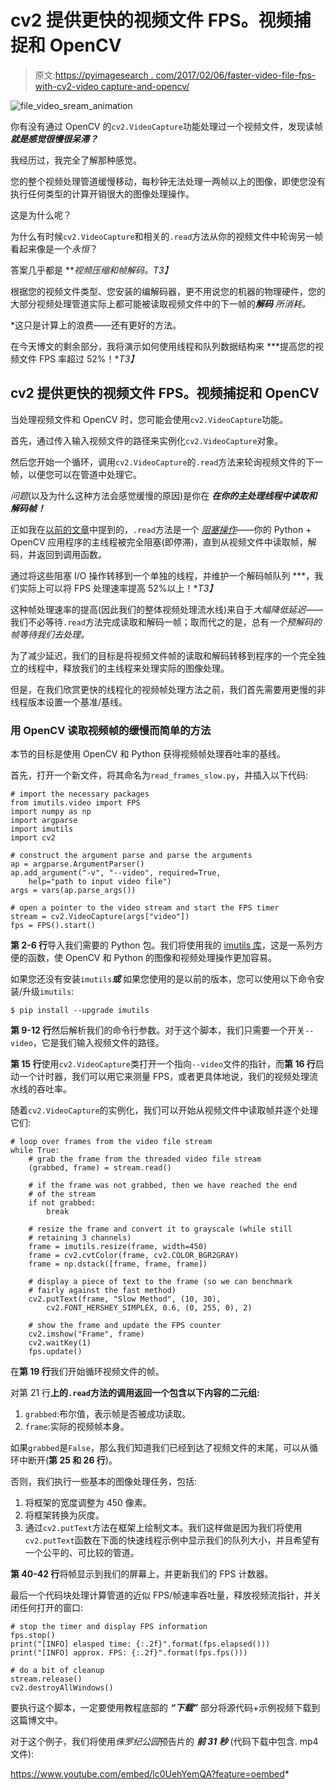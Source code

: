 # cv2 提供更快的视频文件 FPS。视频捕捉和 OpenCV

> 原文:[https://pyimagesearch . com/2017/02/06/faster-video-file-fps-with-cv2-video capture-and-opencv/](https://pyimagesearch.com/2017/02/06/faster-video-file-fps-with-cv2-videocapture-and-opencv/)

![file_video_sream_animation](../Images/a1606dc6b6dcca260bf13db01044af42.png)

你有没有通过 OpenCV 的`cv2.VideoCapture`功能处理过一个视频文件，发现读帧 ***就是感觉很慢很呆滞？***

我经历过，我完全了解那种感觉。

您的整个视频处理管道缓慢移动，每秒钟无法处理一两帧以上的图像，即使您没有执行任何类型的计算开销很大的图像处理操作。

这是为什么呢？

为什么有时候`cv2.VideoCapture`和相关的`.read`方法从你的视频文件中轮询另一帧看起来像是一个*永恒*？

答案几乎都是 ***视频压缩和帧解码。*T3】**

根据您的视频文件类型、您安装的编解码器，更不用说您的机器的物理硬件，您的大部分视频处理管道实际上都可能被读取视频文件中的下一帧的****解码*** 所消耗。*

 *这只是计算上的浪费——还有更好的方法。

在今天博文的剩余部分，我将演示如何使用线程和队列数据结构来 ***提高您的视频文件 FPS 率超过 52%！**T3】*

## cv2 提供更快的视频文件 FPS。视频捕捉和 OpenCV

当处理视频文件和 OpenCV 时，您可能会使用`cv2.VideoCapture`功能。

首先，通过传入输入视频文件的路径来实例化`cv2.VideoCapture`对象。

然后您开始一个循环，调用`cv2.VideoCapture`的`.read`方法来轮询视频文件的下一帧，以便您可以在管道中处理它。

*问题*(以及为什么这种方法会感觉缓慢的原因)是你在 ***在你的主处理线程中读取和解码帧！***

正如我在[以前的文章](https://pyimagesearch.com/2015/12/21/increasing-webcam-fps-with-python-and-opencv/)中提到的，`.read`方法是一个 *[阻塞操作](https://en.wikipedia.org/wiki/Blocking_(computing))*——你的 Python + OpenCV 应用程序的主线程被完全阻塞(即停滞)，直到从视频文件中读取帧，解码，并返回到调用函数。

通过将这些阻塞 I/O 操作转移到一个单独的线程，并维护一个解码帧队列 ***，我们实际上可以将 FPS 处理速率提高 52%以上！**T3】*

这种帧处理速率的提高(因此我们的整体视频处理流水线)来自于*大幅降低延迟*——我们不必等待`.read`方法完成读取和解码一帧；取而代之的是，总有*一个预解码的帧等待我们去处理。*

为了减少延迟，我们的目标是将视频文件帧的读取和解码转移到程序的一个完全独立的线程中，释放我们的主线程来处理实际的图像处理。

但是，在我们欣赏更快的线程化的视频帧处理方法之前，我们首先需要用更慢的非线程版本设置一个基准/基线。

### 用 OpenCV 读取视频帧的缓慢而简单的方法

本节的目标是使用 OpenCV 和 Python 获得视频帧处理吞吐率的基线。

首先，打开一个新文件，将其命名为`read_frames_slow.py`，并插入以下代码:

```
# import the necessary packages
from imutils.video import FPS
import numpy as np
import argparse
import imutils
import cv2

# construct the argument parse and parse the arguments
ap = argparse.ArgumentParser()
ap.add_argument("-v", "--video", required=True,
	help="path to input video file")
args = vars(ap.parse_args())

# open a pointer to the video stream and start the FPS timer
stream = cv2.VideoCapture(args["video"])
fps = FPS().start()

```

**第 2-6 行**导入我们需要的 Python 包。我们将使用我的 [imutils 库](https://github.com/jrosebr1/imutils)，这是一系列方便的函数，使 OpenCV 和 Python 的图像和视频处理操作更加容易。

如果您还没有安装`imutils`***或*** 如果您使用的是以前的版本，您可以使用以下命令安装/升级`imutils`:

```
$ pip install --upgrade imutils

```

**第 9-12 行**然后解析我们的命令行参数。对于这个脚本，我们只需要一个开关`--video`，它是我们输入视频文件的路径。

**第 15 行**使用`cv2.VideoCapture`类打开一个指向`--video`文件的指针，而**第 16 行**启动一个计时器，我们可以用它来测量 FPS，或者更具体地说，我们的视频处理流水线的吞吐率。

随着`cv2.VideoCapture`的实例化，我们可以开始从视频文件中读取帧并逐个处理它们:

```
# loop over frames from the video file stream
while True:
	# grab the frame from the threaded video file stream
	(grabbed, frame) = stream.read()

	# if the frame was not grabbed, then we have reached the end
	# of the stream
	if not grabbed:
		break

	# resize the frame and convert it to grayscale (while still
	# retaining 3 channels)
	frame = imutils.resize(frame, width=450)
	frame = cv2.cvtColor(frame, cv2.COLOR_BGR2GRAY)
	frame = np.dstack([frame, frame, frame])

	# display a piece of text to the frame (so we can benchmark
	# fairly against the fast method)
	cv2.putText(frame, "Slow Method", (10, 30),
		cv2.FONT_HERSHEY_SIMPLEX, 0.6, (0, 255, 0), 2)	

	# show the frame and update the FPS counter
	cv2.imshow("Frame", frame)
	cv2.waitKey(1)
	fps.update()

```

在**第 19 行**我们开始循环视频文件的帧。

对第 21 行**上的`.read`方法的调用返回一个包含以下内容的二元组:**

1.  `grabbed`:布尔值，表示帧是否被成功读取。
2.  `frame`:实际的视频帧本身。

如果`grabbed`是`False`，那么我们知道我们已经到达了视频文件的末尾，可以从循环中断开(**第 25 和 26 行**)。

否则，我们执行一些基本的图像处理任务，包括:

1.  将框架的宽度调整为 450 像素。
2.  将框架转换为灰度。
3.  通过`cv2.putText`方法在框架上绘制文本。我们这样做是因为我们将使用`cv2.putText`函数在下面的快速线程示例中显示我们的队列大小，并且希望有一个公平的、可比较的管道。

**第 40-42 行**将帧显示到我们的屏幕上，并更新我们的 FPS 计数器。

最后一个代码块处理计算管道的近似 FPS/帧速率吞吐量，释放视频流指针，并关闭任何打开的窗口:

```
# stop the timer and display FPS information
fps.stop()
print("[INFO] elasped time: {:.2f}".format(fps.elapsed()))
print("[INFO] approx. FPS: {:.2f}".format(fps.fps()))

# do a bit of cleanup
stream.release()
cv2.destroyAllWindows()

```

要执行这个脚本，一定要使用教程底部的 ***“下载”*** 部分将源代码+示例视频下载到这篇博文中。

对于这个例子，我们将使用*侏罗纪公园*预告片的 ***前 31 秒*** (代码下载中包含. mp4 文件):

<https://www.youtube.com/embed/lc0UehYemQA?feature=oembed>*